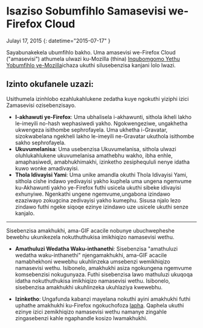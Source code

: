 # Isaziso Sobumfihlo Samasevisi we-Firefox Cloud

Julayi 17, 2015
{: datetime="2015-07-17" }

Sayabunakekela ubumfihlo bakho. Uma amasevisi we-Firefox Cloud ("amasevisi") athumela ulwazi ku-Mozilla (thina) [Inqubomgomo Yethu Yobumfihlo ye-Mozilla](https://www.mozilla.org/privacy/)ichaza ukuthi silusebenzisa kanjani lolo lwazi.

## Izinto okufanele uzazi:

Usithumela izinhlobo ezahlukahlukene zedatha kuye ngokuthi yiziphi izici Zamasevisi ozisebenzisayo.

* **I-akhawuti ye-Firefox**: Uma ubhalisela i-akhawunti, sithola ikheli lakho le-imeyili no-hash wephasiwedi yakho. Ngokwengeziwe, ungakhetha ukwengeza isithombe sephrofayela. Uma ukhetha i-Gravatar, sizokwabelana ngekheli lakho le-imeyili ne-Gravatar ukuthola isithombe sakho sephrofayela.
* **Ukuvumelanisa**: Uma usebenzisa Ukuvumelanisa, sithola ulwazi oluhlukahlukene ukuvumelanisa amathebhu wakho, ibha enhle, amaphasiwedi, amabhukhimakhi, izinketho zesiphequluli nenye idatha kuwo wonke amadivayisi.
* **Thola Idivayisi Yami**: Uma unike amandla okuthi Thola Idivayisi Yami, sithola cishe indawo yedivayisi yakho kuphela uma ungena ngemvume ku-Akhawunti yakho ye-Firefox futhi usicela ukuthi sibeke idivayisi exhunyiwe.  Ngenkathi ungene ngemvume,ungabona izindawo ezaziwayo zokugcina zedivayisi yakho kumephu.  Sisusa njalo lezo zindawo futhi ngeke siqoqe ezinye izindawo uze usicele ukuthi senze kanjalo.

---------------------------------------

Sisebenzisa amakhukhi, ama-GIF acacile nobunye ubuchwepheshe bewebhu ukunikezela nokuthuthukisa imikhiqizo namasevisi wethu.

* **Amathuluzi Wedatha Waku-inthanethi**: Sisebenzisa "amathuluzi wedatha waku-inthanethi" njengamakhukhi, ama-GIF acacile namabhekhoni wewebhu ukuhlinzeka umsebenzi wemikhiqizo namasevisi wethu. Isibonelo, amakhukhi asiza ngokungena ngemvume komsebenzisi nokugunyaza. Futhi sisebenzisa lawo mathuluzi ukuqoqa idatha nokuthuthukisa imikhiqizo namasevisi wethu. Isibonelo, sisebenzisa amakhukhi ukuhlinzeka ukuhlaziya kwewebhu. 

* **Izinketho**: Ungafunda kabanzi mayelana nokuthi ayini amakhukhi futhi uphathe amakhukhi ku-Firefox ngokuchofoza [lapha](https://support.mozilla.org/kb/cookies-information-websites-store-on-your-computer). Qaphela ukuthi ezinye izici zemikhiqizo namasevisi wethu namanye zingahle zingasebenzi kahle ngaphandle kosizo lwamakhukhi.



